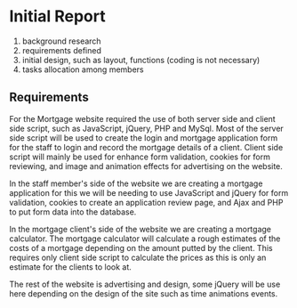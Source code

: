 Initial Report
==============

1.	background research
2.	requirements defined 
3.	initial design, such as layout, functions (coding is not necessary)
4.	tasks allocation among members

Requirements
------------

For the Mortgage website required the use of both server side and client side script, such as  JavaScript, jQuery, PHP and MySql. Most of the server side script will be used to create the login and mortgage application form for the staff to login and record the mortgage details of a client. Client side script will mainly be used for enhance form validation, cookies for form reviewing, and image and animation effects for advertising on the website. 

In the staff member's side of the website we are creating a mortgage application for this we will be needing to use JavaScript and jQuery for form validation, cookies to create an application review page, and Ajax and PHP to put form data into the database. 

In the mortgage client's side of the website we are creating a mortgage calculator. The mortgage calculator will calculate a rough estimates of the costs of a mortgage depending on the amount putted by the client. This requires only client side script to calculate the prices as this is only an estimate for the clients to look at. 

The rest of the website is advertising and design, some jQuery will be use here depending on the design of the site such as time animations events. 

